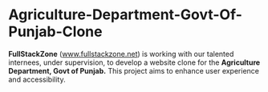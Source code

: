 # Agriculture-Department-Govt-Of-Punjab-Clone
**FullStackZone** (www.fullstackzone.net) is working with our talented internees, under supervision, to develop a website clone for the **Agriculture Department, Govt of Punjab.** This project aims to enhance user experience and accessibility.
